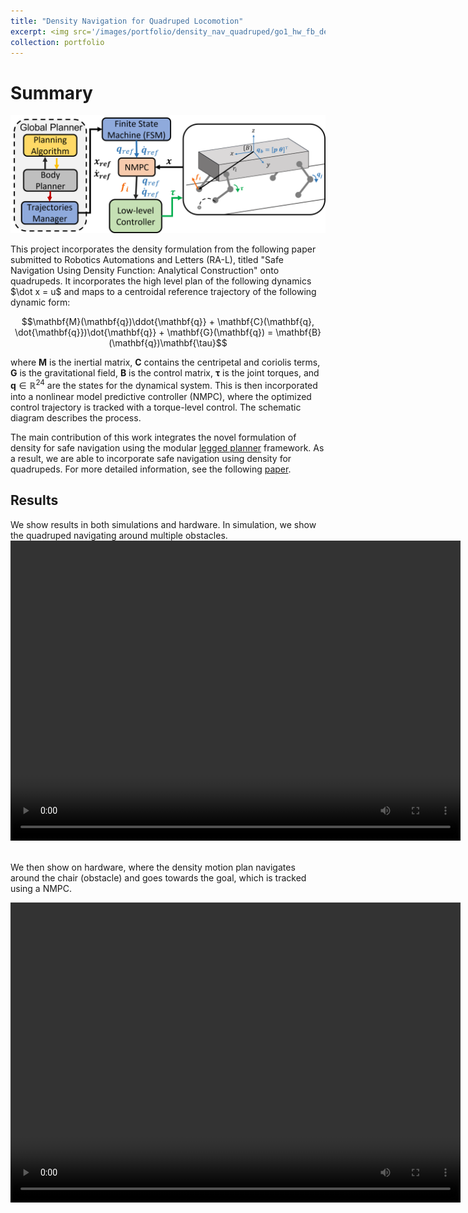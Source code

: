 ```yaml
---
title: "Density Navigation for Quadruped Locomotion"
excerpt: <img src='/images/portfolio/density_nav_quadruped/go1_hw_fb_density_planner.gif' width='640' height='360'/>
collection: portfolio
---
```


# Summary
<p align="center">
  <img src='/images/portfolio/density_nav_quadruped/quad_diagram.png'/>
</p>
This project incorporates the density formulation from the following paper submitted to Robotics Automations and Letters (RA-L), titled "Safe Navigation Using Density Function: Analytical Construction" onto quadrupeds.
It incorporates the high level plan of the following dynamics $\dot x = u$ and maps to a centroidal reference trajectory of the following dynamic form:


$$\mathbf{M}(\mathbf{q})\ddot{\mathbf{q}} + \mathbf{C}(\mathbf{q}, \dot{\mathbf{q}})\dot{\mathbf{q}} + \mathbf{G}(\mathbf{q}) = \mathbf{B}(\mathbf{q})\mathbf{\tau}$$

where $\mathbf{M}$ is the inertial matrix, $\mathbf{C}$ contains the centripetal and coriolis terms, $\mathbf{G}$ is the gravitational field, $\mathbf{B}$ is the control matrix, $\mathbf{\tau}$ is the joint torques, and $\mathbf{q} \in \mathbb{R}^{24}$ are the states for the dynamical system. This is then incorporated into a nonlinear model predictive controller (NMPC), where the optimized control trajectory is tracked with a torque-level control. The schematic diagram describes the process.

The main contribution of this work integrates the novel formulation of density for safe navigation using the modular [legged planner](https://github.com/AndrewZheng-1011/legged_planner) framework. As a result, we are able to incorporate safe navigation using density for quadrupeds. For more detailed information, see the following [paper](https://github.com/AndrewZheng-1011/AndrewZheng-1011.github.io/blob/master/docs/Motion_Planning_for_Quadruped_Robots_using_Density_Functions.pdf).

## Results
We show results in both simulations and hardware. In simulation, we show the quadruped navigating around multiple obstacles.
<video width="720" height="480" controls="controls">
    <source src="/images/portfolio/density_nav_quadruped/go1_density_nav_2obs_2x.mp4" type="video/mp4">
</video>

\
We then show on hardware, where the density motion plan navigates around the chair (obstacle) and goes towards the goal, which is tracked using a NMPC.

<video width="720" height="480" controls="controls">
    <source src="/images/portfolio/density_nav_quadruped/go1_hw_feedback_density_planner.mp4" type="video/mp4">
</video>
